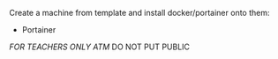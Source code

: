 Create a machine from template and install docker/portainer onto them:
- Portainer


*FOR TEACHERS ONLY ATM*
DO NOT PUT PUBLIC
